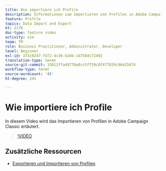 ```yaml
---
title: Wie importiere ich Profile
description: Informationen zum Importieren von Profilen in Adobe Campaign Classic
feature: Profile
topics: Data Import and Export
kt: 2176
doc-type: feature video
activity: use
team: TM
role: Business Practitioner, Administrator, Developer
level: Beginner
exl-id: 373c0247-fd72-4c36-b2d6-cb758dc72492
translation-type: tm+mt
source-git-commit: 15811ffa49770a8cc5ff59c8f477029c96425074
workflow-type: tm+mt
source-wordcount: '45'
ht-degree: 24%

---
```


# Wie importiere ich Profile

In diesem Video wird das Importieren von Profilen in Adobe Campaign Classic erläutert.

>[!VIDEO](https://video.tv.adobe.com/v/25608?quality=12)

## Zusätzliche Ressourcen

- [Exportieren und Importieren von Profilen](https://docs.adobe.com/content/help/en/campaign-classic/using/getting-started/profile-management/exporting-and-importing-profiles.html)

